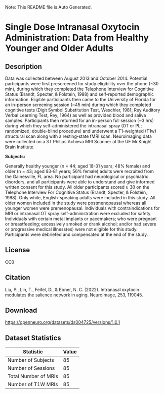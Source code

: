 Note: This README file is Auto Generated.

# Single Dose Intranasal Oxytocin Administration: Data from Healthy Younger and Older Adults

## Description

Data was collected between August 2013 and October 2014. Potential participants were first prescreened for study eligibility over the phone (~30 min), during which they completed the Telephone Interview for Cognitive Status (Brandt, Specter, & Folstein, 1988) and self-reported demographic information. Eligible participants then came to the University of Florida for an in-person screening session (~45 min) during which they completed cognitive tests (Digit Symbol Substitution Test, Weschler, 1981; Rey Auditory Verbal Learning Test, Rey, 1964) as well as provided blood and saliva samples. Participants then returned for an in-person full session (~3 hrs) during which they self-administered the intranasal spray (OT or PL; randomized, double-blind procedure) and underwent a T1-weighted (T1w) structural scan along with a resting-state fMRI scan. Neuroimaging data were collected on a 3T Philips Achieva MRI Scanner at the UF McKnight Brain Institute.

**Subjects:**

Generally healthy younger (n = 44; aged 18-31 years; 48% female) and older (n = 43; aged 63-81 years; 56% female) adults were recruited from the Gainesville, FL area. No participant had neurological or psychiatric disorders, and all participants were able to understand and give informed written consent for this study. All older participants scored ≥ 30 on the Telephone Interview For Cognitive Status (Brandt, Specter, & Folstein, 1988). Only white, English-speaking adults were included in this study. All older women included in the study were postmenopausal whereas all younger women were premenopausal. Individuals with contraindications for MRI or intranasal OT spray self-administration were excluded for safety. Individuals with certain metal implants or pacemakers; who were pregnant or breastfeeding; excessively smoked or drank alcohol; and/or had severe or progressive medical illness(es) were not eligible for this study. Participants were debriefed and compensated at the end of the study.
  


## License

CC0

## Citation

Liu, P., Lin, T., Feifel, D., & Ebner, N. C. (2022). Intranasal oxytocin modulates the salience network in aging. NeuroImage, 253, 119045.

## Download

https://openneuro.org/datasets/ds004725/versions/1.0.1

## Dataset Statistics

| Statistic | Value |
| --- | --- |
| Number of Subjects | 85 |
| Number of Sessions | 85 |
| Total Number of MRIs | 85 |
| Number of T1W MRIs | 85 |

